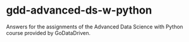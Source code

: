 # gdd-advanced-ds-w-python
Answers for the assignments of the Advanced Data Science with Python course provided by GoDataDriven.
